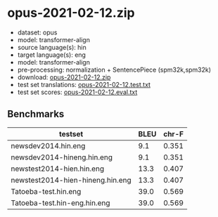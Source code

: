# opus-2021-02-12.zip

* dataset: opus
* model: transformer-align
* source language(s): hin
* target language(s): eng
* model: transformer-align
* pre-processing: normalization + SentencePiece (spm32k,spm32k)
* download: [opus-2021-02-12.zip](https://object.pouta.csc.fi/Tatoeba-MT-models/hin-eng/opus-2021-02-12.zip)
* test set translations: [opus-2021-02-12.test.txt](https://object.pouta.csc.fi/Tatoeba-MT-models/hin-eng/opus-2021-02-12.test.txt)
* test set scores: [opus-2021-02-12.eval.txt](https://object.pouta.csc.fi/Tatoeba-MT-models/hin-eng/opus-2021-02-12.eval.txt)

## Benchmarks

| testset               | BLEU  | chr-F |
|-----------------------|-------|-------|
| newsdev2014.hin.eng 	| 9.1 	| 0.351 |
| newsdev2014-hineng.hin.eng 	| 9.1 	| 0.351 |
| newstest2014-hien.hin.eng 	| 13.3 	| 0.407 |
| newstest2014-hien-hineng.hin.eng 	| 13.3 	| 0.407 |
| Tatoeba-test.hin.eng 	| 39.0 	| 0.569 |
| Tatoeba-test.hin-eng.hin.eng 	| 39.0 	| 0.569 |

